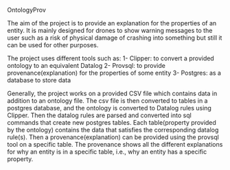 OntologyProv

The aim of the project is to provide an explanation for the properties of an entity.
It is mainly designed for drones to show warning messages to the user such as a risk of physical damage of crashing into something but still it can be used for other purposes.

The project uses different tools such as:
  1- Clipper: to convert a provided ontology to an equivalent Datalog
  2- Provsql: to provide provenance(explanation) for the properties of some entity
  3- Postgres: as a database to store data

Generally, the project works on a provided CSV file which contains data in addition to an ontology file. The csv file is then converted to tables in a postgres database, and the ontology is converted to Datalog rules using Clipper. Then the datalog rules are parsed and converted into sql commands that create new postgres tables. Each table(property provided by the ontology) contains the data that satisfies the corresponding datalog rule(s). Then a provenance(explanation) can be provided using the provsql tool on a specific table. The provenance shows all the different explanations for why an entity is in a specific table, i.e., why an entity has a specific property.
